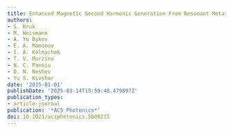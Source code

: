 ```yaml
---
title: Enhanced Magnetic Second Harmonic Generation From Resonant Metasurfaces
authors:
- S. Kruk
- M. Weismann
- A. Yu Bykov
- E. A. Mamonov
- I. A. Kolmychek
- T. V. Murzina
- N. C. Panoiu
- D. N. Neshev
- Yu S. Kivshar
date: '2015-01-01'
publishDate: '2025-03-14T15:59:48.479897Z'
publication_types:
- article-journal
publication: '*ACS Photonics*'
doi: 10.1021/acsphotonics.5b00215
---
```

